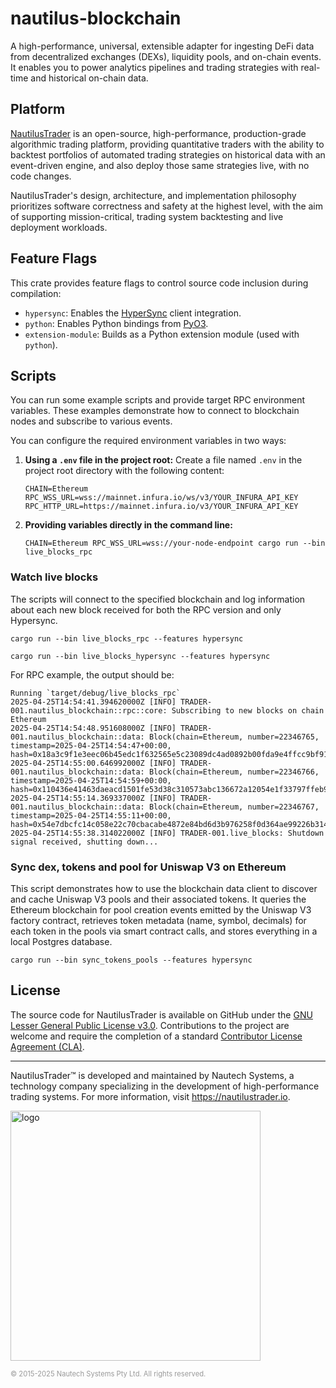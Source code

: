 # nautilus-blockchain

A high-performance, universal, extensible adapter for ingesting DeFi data from decentralized exchanges (DEXs),
liquidity pools, and on-chain events. It enables you to power analytics pipelines and trading strategies with real-time and historical on-chain data.

## Platform

[NautilusTrader](http://nautilustrader.io) is an open-source, high-performance, production-grade
algorithmic trading platform, providing quantitative traders with the ability to backtest
portfolios of automated trading strategies on historical data with an event-driven engine,
and also deploy those same strategies live, with no code changes.

NautilusTrader's design, architecture, and implementation philosophy prioritizes software correctness and safety at the
highest level, with the aim of supporting mission-critical, trading system backtesting and live deployment workloads.

## Feature Flags

This crate provides feature flags to control source code inclusion during compilation:

- `hypersync`: Enables the [HyperSync](https://envio.dev/#hypersync) client integration.
- `python`: Enables Python bindings from [PyO3](https://pyo3.rs).
- `extension-module`: Builds as a Python extension module (used with `python`).

## Scripts

You can run some example scripts and provide target RPC environment variables. These examples demonstrate how to connect to blockchain nodes and subscribe to various events.

You can configure the required environment variables in two ways:

1. **Using a `.env` file in the project root:**
   Create a file named `.env` in the project root directory with the following content:

   ```
   CHAIN=Ethereum
   RPC_WSS_URL=wss://mainnet.infura.io/ws/v3/YOUR_INFURA_API_KEY
   RPC_HTTP_URL=https://mainnet.infura.io/v3/YOUR_INFURA_API_KEY
   ```

2. **Providing variables directly in the command line:**

   ```
   CHAIN=Ethereum RPC_WSS_URL=wss://your-node-endpoint cargo run --bin live_blocks_rpc
   ```

### Watch live blocks

The scripts will connect to the specified blockchain and log information about each new block received for both the RPC version and only Hypersync.

```
cargo run --bin live_blocks_rpc --features hypersync
```

```
cargo run --bin live_blocks_hypersync --features hypersync
```

For RPC example, the output should be:

```
Running `target/debug/live_blocks_rpc`
2025-04-25T14:54:41.394620000Z [INFO] TRADER-001.nautilus_blockchain::rpc::core: Subscribing to new blocks on chain Ethereum
2025-04-25T14:54:48.951608000Z [INFO] TRADER-001.nautilus_blockchain::data: Block(chain=Ethereum, number=22346765, timestamp=2025-04-25T14:54:47+00:00, hash=0x18a3c9f1e3eec06b45edc1f632565e5c23089dc4ad0892b00fda9e4ffcc9bf91)
2025-04-25T14:55:00.646992000Z [INFO] TRADER-001.nautilus_blockchain::data: Block(chain=Ethereum, number=22346766, timestamp=2025-04-25T14:54:59+00:00, hash=0x110436e41463daeacd1501fe53d38c310573abc136672a12054e1f33797ffeb9)
2025-04-25T14:55:14.369337000Z [INFO] TRADER-001.nautilus_blockchain::data: Block(chain=Ethereum, number=22346767, timestamp=2025-04-25T14:55:11+00:00, hash=0x54e7dbcfc14c058e22c70cbacabe4872e84bd6d3b976258f0d364ae99226b314)
2025-04-25T14:55:38.314022000Z [INFO] TRADER-001.live_blocks: Shutdown signal received, shutting down...

```

### Sync dex, tokens and pool for Uniswap V3 on Ethereum

This script demonstrates how to use the blockchain data client to discover and cache Uniswap V3 pools and their associated tokens. It queries the Ethereum blockchain for pool creation events emitted by the Uniswap V3 factory contract, retrieves token metadata (name, symbol, decimals) for each token in the pools via smart contract calls, and stores everything in a local Postgres database.

```
cargo run --bin sync_tokens_pools --features hypersync
```

## License

The source code for NautilusTrader is available on GitHub under the [GNU Lesser General Public License v3.0](https://www.gnu.org/licenses/lgpl-3.0.en.html).
Contributions to the project are welcome and require the completion of a standard [Contributor License Agreement (CLA)](https://github.com/nautechsystems/nautilus_trader/blob/develop/CLA.md).

---

NautilusTrader™ is developed and maintained by Nautech Systems, a technology
company specializing in the development of high-performance trading systems.
For more information, visit <https://nautilustrader.io>.

<img src="https://nautilustrader.io/nautilus-logo-white.png" alt="logo" width="400" height="auto"/>

<span style="font-size: 0.8em; color: #999;">© 2015-2025 Nautech Systems Pty Ltd. All rights reserved.</span>
